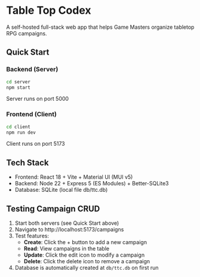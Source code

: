 # Table Top Codex

A self-hosted full-stack web app that helps Game Masters organize tabletop RPG campaigns.

## Quick Start

### Backend (Server)
```bash
cd server
npm start
```
Server runs on port 5000

### Frontend (Client)
```bash
cd client
npm run dev
```
Client runs on port 5173

## Tech Stack
- Frontend: React 18 + Vite + Material UI (MUI v5)
- Backend: Node 22 + Express 5 (ES Modules) + Better-SQLite3
- Database: SQLite (local file db/ttc.db)

## Testing Campaign CRUD

1. Start both servers (see Quick Start above)
2. Navigate to http://localhost:5173/campaigns
3. Test features:
   - **Create**: Click the + button to add a new campaign
   - **Read**: View campaigns in the table
   - **Update**: Click the edit icon to modify a campaign
   - **Delete**: Click the delete icon to remove a campaign
4. Database is automatically created at `db/ttc.db` on first run
